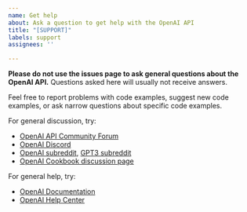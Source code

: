 ```yaml
---
name: Get help
about: Ask a question to get help with the OpenAI API
title: "[SUPPORT]"
labels: support
assignees: ''

---
```


**Please do not use the issues page to ask general questions about the OpenAI API.** Questions asked here will usually not receive answers.

Feel free to report problems with code examples, suggest new code examples, or ask narrow questions about specific code examples.

For general discussion, try:

- [OpenAI API Community Forum](https://community.khulnasoft.com/)
- [OpenAI Discord](https://discord.com/invite/openai)
- [OpenAI subreddit](https://www.reddit.com/r/OpenAI/), [GPT3 subreddit](https://www.reddit.com/r/GPT3/)
- [OpenAI Cookbook discussion page](https://github.com/khulnasoft/startgpt-cookbook/discussions)

For general help, try:

- [OpenAI Documentation](https://platform.khulnasoft.com/docs/introduction)
- [OpenAI Help Center](https://help.khulnasoft.com/en/)
